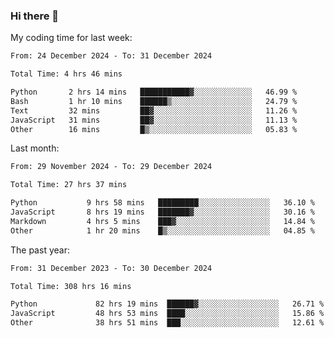 ### Hi there 👋

My coding time for last week:

<!--START_SECTION:week-->

```txt
From: 24 December 2024 - To: 31 December 2024

Total Time: 4 hrs 46 mins

Python       2 hrs 14 mins   ███████████▓░░░░░░░░░░░░░   46.99 %
Bash         1 hr 10 mins    ██████▒░░░░░░░░░░░░░░░░░░   24.79 %
Text         32 mins         ██▓░░░░░░░░░░░░░░░░░░░░░░   11.26 %
JavaScript   31 mins         ██▓░░░░░░░░░░░░░░░░░░░░░░   11.13 %
Other        16 mins         █▒░░░░░░░░░░░░░░░░░░░░░░░   05.83 %
```

<!--END_SECTION:week-->

Last month:

<!--START_SECTION:month-->

```txt
From: 29 November 2024 - To: 29 December 2024

Total Time: 27 hrs 37 mins

Python           9 hrs 58 mins   █████████░░░░░░░░░░░░░░░░   36.10 %
JavaScript       8 hrs 19 mins   ███████▓░░░░░░░░░░░░░░░░░   30.16 %
Markdown         4 hrs 5 mins    ███▓░░░░░░░░░░░░░░░░░░░░░   14.84 %
Other            1 hr 20 mins    █▒░░░░░░░░░░░░░░░░░░░░░░░   04.85 %
```

<!--END_SECTION:month-->

The past year:

<!--START_SECTION:year-->

```txt
From: 31 December 2023 - To: 30 December 2024

Total Time: 308 hrs 16 mins

Python             82 hrs 19 mins  ██████▓░░░░░░░░░░░░░░░░░░   26.71 %
JavaScript         48 hrs 53 mins  ████░░░░░░░░░░░░░░░░░░░░░   15.86 %
Other              38 hrs 51 mins  ███░░░░░░░░░░░░░░░░░░░░░░   12.61 %
```

<!--END_SECTION:year-->
